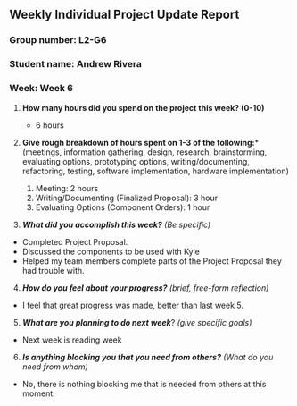 ## Weekly Individual Project Update Report
### Group number: L2-G6
### Student name: Andrew Rivera
### Week: Week 6
1. **How many hours did you spend on the project this week? (0-10)** 
   - 6 hours

2. **Give rough breakdown of hours spent on 1-3 of the following:***
   (meetings, information gathering, design, research, brainstorming, evaluating options, prototyping options, writing/documenting, refactoring, testing, software implementation, hardware implementation)
   1. Meeting: 2 hours
   2. Writing/Documenting (Finalized Proposal): 3 hour
   3. Evaluating Options (Component Orders): 1 hour
   
3. ***What did you accomplish this week?*** _(Be specific)_
  - Completed Project Proposal.
  - Discussed the components to be used with Kyle
  - Helped my team members complete parts of the Project Proposal they had trouble with.

4. ***How do you feel about your progress?*** _(brief, free-form reflection)_
  - I feel that great progress was made, better than last week 5.
    
5. ***What are you planning to do next week***? _(give specific goals)_
  - Next week is reading week
    
6. ***Is anything blocking you that you need from others?*** _(What do you need from whom)_
  - No, there is nothing blocking me that is needed from others at this moment.


